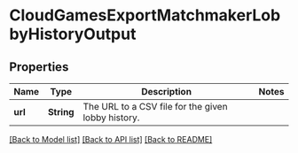 # CloudGamesExportMatchmakerLobbyHistoryOutput

## Properties

Name | Type | Description | Notes
------------ | ------------- | ------------- | -------------
**url** | **String** | The URL to a CSV file for the given lobby history. | 

[[Back to Model list]](../README.md#documentation-for-models) [[Back to API list]](../README.md#documentation-for-api-endpoints) [[Back to README]](../README.md)


